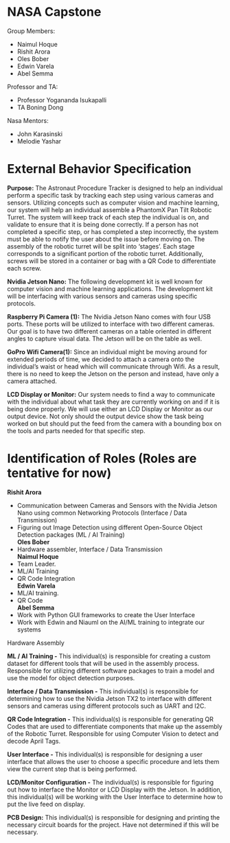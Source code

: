 # NASA Capstone
Group Members: <br/>
* Naimul Hoque
* Rishit Arora
* Oles Bober
* Edwin Varela
* Abel Semma

Professor and TA: <br/>
* Professor Yogananda Isukapalli
* TA Boning Dong

Nasa Mentors: <br/>
* John Karasinski
* Melodie Yashar

# External Behavior Specification

**Purpose:** The Astronaut Procedure Tracker is designed to help an individual perform a specific task by tracking each step using various cameras and sensors. Utilizing concepts such as computer vision and machine learning, our system will help an individual assemble a PhantomX Pan Tilt Robotic Turret. The system will keep track of each step the individual is on, and validate to ensure that it is being done correctly. If a person has not completed a specific step, or has completed a step incorrectly, the system must be able to notify the user about the issue before moving on. The assembly of the robotic turret will be split into ‘stages’. Each stage corresponds to a significant portion of the robotic turret. Additionally, screws will be stored in a container or bag with a QR Code to differentiate each screw.

**Nvidia Jetson Nano:** The following development kit is well known for computer vision and machine learning applications. The development kit will be interfacing with various sensors and cameras using specific protocols. 

**Raspberry Pi Camera (1):** The Nvidia Jetson Nano comes with four USB ports. These ports will be utilized to interface with two different cameras. Our goal is to have two different cameras on a table oriented in different angles to capture visual data. The Jetson will be on the table as well.

**GoPro Wifi Camera(1):** Since an individual might be moving around for extended periods of time, we decided to attach a camera onto the individual’s waist or head which will communicate through Wifi. As a result, there is no need to keep the Jetson on the person and instead, have only a camera attached.

**LCD Display or Monitor:** Our system needs to find a way to communicate with the individual about what task they are currently working on and if it is being done properly. We will use either an LCD Display or Monitor as our output device. Not only should the output device show the task being worked on but should put the feed from the camera with a bounding box on the tools and parts needed for that specific step.

# Identification of Roles (Roles are tentative for now)
**Rishit Arora**
* Communication between Cameras and Sensors with the Nvidia Jetson Nano using common Networking Protocols (Interface / Data Transmission)
* Figuring out Image Detection using different Open-Source Object Detection packages (ML / AI Training) <br/>
**Oles Bober**
* Hardware assembler, Interface / Data Transmission <br/>
**Naimul Hoque**
* Team Leader.
* ML/AI Training
* QR Code Integration <br/>
**Edwin Varela**
* ML/AI training.
* QR Code  <br/>
**Abel Semma**
* Work with Python GUI frameworks to create the User Interface
* Work with Edwin and Niauml on the AI/ML training to integrate our systems <br/>

Hardware Assembly

**ML / AI Training -**  This individual(s) is responsible for creating a custom dataset for different tools that will be used in the assembly process. Responsible for utilizing different software packages to train a model and use the model for object detection purposes.

**Interface / Data Transmission -** This individual(s) is responsible for determining how to use the Nvidia Jetson TX2 to interface with different sensors and cameras using different protocols such as UART and I2C.

**QR Code Integration -** This individual(s) is responsible for generating QR Codes that are used to differentiate components that make up the assembly of the Robotic Turret. Responsible for using Computer Vision to detect and decode April Tags.

**User Interface -** This individual(s) is responsible for designing a user interface that allows  the user to choose a specific procedure and lets them view the current step that is being performed.

**LCD/Monitor Configuration -** The individual(s) is responsible for figuring out how to interface the Monitor or LCD Display with the Jetson. In addition, this individual(s) will be working with the User Interface to determine how to put the live feed on display.

**PCB Design:** This individual(s) is responsible for designing and printing the necessary circuit boards for the project. Have not determined if this will be necessary.

